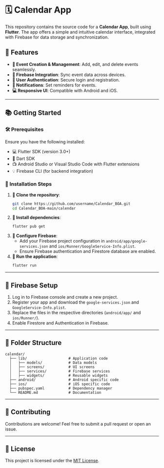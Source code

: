 # 🗓️ Calendar App

This repository contains the source code for a **Calendar App**, built using **Flutter**. The app offers a simple and intuitive calendar interface, integrated with Firebase for data storage and synchronization.

## 📅 Features
- **📒 Event Creation & Management**: Add, edit, and delete events seamlessly.
- **💾 Firebase Integration**: Sync event data across devices.
- **🔐 User Authentication**: Secure login and registration.
- **📢 Notifications**: Set reminders for events.
- **💻 Responsive UI**: Compatible with Android and iOS.

---

## 📚 Getting Started

### 🛠️ Prerequisites
Ensure you have the following installed:
- 💻 Flutter SDK (version 3.0+)
- 📝 Dart SDK
- 📺 Android Studio or Visual Studio Code with Flutter extensions
- 💡 Firebase CLI (for backend integration)

### 🔄 Installation Steps
1. **🔄 Clone the repository**:
   ```bash
   git clone https://github.com/username/Calendar_BOA.git
   cd Calendar_BOA-main/calendar
   ```
2. **📁 Install dependencies**:
   ```bash
   flutter pub get
   ```
3. **📃 Configure Firebase**:
   - Add your Firebase project configuration in `android/app/google-services.json` and `ios/Runner/GoogleService-Info.plist`.
   - Ensure Firebase authentication and Firestore database are enabled.
4. **💾 Run the application**:
   ```bash
   flutter run
   ```

---

## 📂 Firebase Setup
1. Log in to Firebase console and create a new project.
2. Register your app and download the `google-services.json` and `GoogleService-Info.plist`.
3. Replace the files in the respective directories (`android/app/` and `ios/Runner/`).
4. Enable Firestore and Authentication in Firebase.

---

## 📁 Folder Structure
```
calendar/
  ├── lib/                   # Application code
  │   ├── models/            # Data models
  │   ├── screens/           # UI screens
  │   ├── services/          # Firebase services
  │   ├── widgets/           # Reusable widgets
  ├── android/               # Android specific code
  ├── ios/                   # iOS specific code
  ├── pubspec.yaml           # Dependency manager
  └── README.md              # Documentation
```

---

## 💼 Contributing
Contributions are welcome! Feel free to submit a pull request or open an issue.

---

## 📄 License
This project is licensed under the [MIT License](LICENSE).

